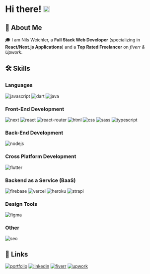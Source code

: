 # Hi there! <img src="https://media.giphy.com/media/hvRJCLFzcasrR4ia7z/giphy.gif" width="20px">

## 🚀 About Me

🎓 I am Nils Weichler, a **Full Stack Web Developer** (specializing in **React/Next.js Applications**) and a **Top Rated Freelancer** on _fiverr & Upwork_.

## 🛠️ Skills

### Languages
![javascript](https://img.shields.io/badge/JavaScript-323330?style=for-the-badge&logo=javascript&logoColor=F7DF1E)
![dart](https://img.shields.io/badge/Dart-28B6F6?style=for-the-badge&logo=dart&logoColor=white)
![java](https://img.shields.io/badge/Java-DD7900?style=for-the-badge&logo=java&logoColor=white)

### Front-End Development
![next](https://img.shields.io/badge/Next-000000?style=for-the-badge&logo=nextdotjs&logoColor=FFFFFF)
![react](https://img.shields.io/badge/React-20232A?style=for-the-badge&logo=react&logoColor=61DAFB)
![react-router](https://img.shields.io/badge/React_Router-CA4245?style=for-the-badge&logo=react-router&logoColor=white)
![html](https://img.shields.io/badge/HTML5-E34F26?style=for-the-badge&logo=html5&logoColor=white)
![css](https://img.shields.io/badge/CSS3-1572B6?style=for-the-badge&logo=css3&logoColor=white)
![sass](https://img.shields.io/badge/SASS-CC6699?style=for-the-badge&logo=sass&logoColor=white)
![typescript](https://img.shields.io/badge/TypeScript-3178C6?style=for-the-badge&logo=typescript&logoColor=white)

### Back-End Development
![nodejs](https://img.shields.io/badge/Node.js-43853D?style=for-the-badge&logo=node.js&logoColor=white)

### Cross Platform Development

![flutter](https://img.shields.io/badge/Flutter-28B6F6?style=for-the-badge&logo=flutter&logoColor=white)

### Backend as a Service (BaaS)

![firebase](https://img.shields.io/badge/Firebase-ffaa00?style=for-the-badge&logo=Firebase&logoColor=white)
![vercel](https://img.shields.io/badge/Vercel-000000?style=for-the-badge&logo=Vercel&logoColor=white)
![heroku](https://img.shields.io/badge/Heroku-430098?style=for-the-badge&logo=heroku&logoColor=white)
![strapi](https://img.shields.io/badge/Strapi-121234?style=for-the-badge&logo=strapi&logoColor=white)

### Design Tools
![figma](https://img.shields.io/badge/figma-000000?style=for-the-badge&logo=figma&logoColor=white)

### Other
![seo](https://img.shields.io/badge/seo-00C4CC?style=for-the-badge&logo=google&logoColor=white)


## 🔗 Links

[![portfolio](https://img.shields.io/badge/Portfolio-5340ff?style=for-the-badge&logo=Google-chrome&logoColor=white)](https://nils-weichler.com)
[![linkedin](https://img.shields.io/badge/LinkedIn-0077B5?style=for-the-badge&logo=linkedin&logoColor=white)](https://www.linkedin.com/in/nils-weichler-25427114a/)
[![fiverr](https://img.shields.io/badge/fiverr-1DBF73?style=for-the-badge&logo=fiverr&logoColor=white)](https://www.fiverr.com/nilsweichler)
[![upwork](https://img.shields.io/badge/upwork-FFFFFF?style=for-the-badge&logo=upwork&logoColor=green)](https://www.upwork.com/freelancers/~016252f4b67ece066c?mp_source=share)

